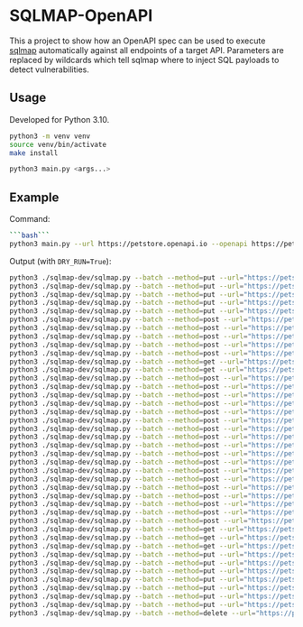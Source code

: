 # SQLMAP-OpenAPI

This a project to show how an OpenAPI spec can be used to execute [sqlmap](https://github.com/sqlmapproject/sqlmap)
automatically against all endpoints of a target API. Parameters are replaced by wildcards which tell sqlmap where to
inject SQL payloads to detect vulnerabilities.

## Usage

Developed for Python 3.10.

```bash
python3 -m venv venv
source venv/bin/activate
make install
```

```bash
python3 main.py <args...>
```

## Example

Command:

```bash
```bash```
python3 main.py --url https://petstore.openapi.io --openapi https://petstore3.swagger.io/api/v3/openapi.json --dry-run  
```

Output (with `DRY_RUN=True`):

```bash
python3 ./sqlmap-dev/sqlmap.py --batch --method=put --url="https://petstore.openapi.io/pet" --level=1 --risk=1 --dbms=postgres --time-sec=1 --results-file="/tmp/tmp4495_ndf.txt" --data "{\"id\": 0, \"name\": \"*\", \"category\": {\"id\": 0, \"name\": \"123\"}, \"photoUrls\": [\"123\"], \"tags\": [{\"id\": 0, \"name\": \"123\"}], \"status\": \"123\"}" -H "Accept: application/json"
python3 ./sqlmap-dev/sqlmap.py --batch --method=put --url="https://petstore.openapi.io/pet" --level=1 --risk=1 --dbms=postgres --time-sec=1 --results-file="/tmp/tmpecumu_g2.txt" --data "{\"id\": 0, \"name\": \"123\", \"category\": {\"id\": 0, \"name\": \"*\"}, \"photoUrls\": [\"123\"], \"tags\": [{\"id\": 0, \"name\": \"123\"}], \"status\": \"123\"}" -H "Accept: application/json"
python3 ./sqlmap-dev/sqlmap.py --batch --method=put --url="https://petstore.openapi.io/pet" --level=1 --risk=1 --dbms=postgres --time-sec=1 --results-file="/tmp/tmp396yychu.txt" --data "{\"id\": 0, \"name\": \"123\", \"category\": {\"id\": 0, \"name\": \"123\"}, \"photoUrls\": [\"*\"], \"tags\": [{\"id\": 0, \"name\": \"123\"}], \"status\": \"123\"}" -H "Accept: application/json"
python3 ./sqlmap-dev/sqlmap.py --batch --method=put --url="https://petstore.openapi.io/pet" --level=1 --risk=1 --dbms=postgres --time-sec=1 --results-file="/tmp/tmpx4nqf2wf.txt" --data "{\"id\": 0, \"name\": \"123\", \"category\": {\"id\": 0, \"name\": \"123\"}, \"photoUrls\": [\"123\"], \"tags\": [{\"id\": 0, \"name\": \"*\"}], \"status\": \"123\"}" -H "Accept: application/json"
python3 ./sqlmap-dev/sqlmap.py --batch --method=put --url="https://petstore.openapi.io/pet" --level=1 --risk=1 --dbms=postgres --time-sec=1 --results-file="/tmp/tmp0_vtmnv4.txt" --data "{\"id\": 0, \"name\": \"123\", \"category\": {\"id\": 0, \"name\": \"123\"}, \"photoUrls\": [\"123\"], \"tags\": [{\"id\": 0, \"name\": \"123\"}], \"status\": \"*\"}" -H "Accept: application/json"
python3 ./sqlmap-dev/sqlmap.py --batch --method=post --url="https://petstore.openapi.io/pet" --level=1 --risk=1 --dbms=postgres --time-sec=1 --results-file="/tmp/tmpjioyc5g1.txt" --data "{\"id\": 0, \"name\": \"*\", \"category\": {\"id\": 0, \"name\": \"123\"}, \"photoUrls\": [\"123\"], \"tags\": [{\"id\": 0, \"name\": \"123\"}], \"status\": \"123\"}" -H "Accept: application/json"
python3 ./sqlmap-dev/sqlmap.py --batch --method=post --url="https://petstore.openapi.io/pet" --level=1 --risk=1 --dbms=postgres --time-sec=1 --results-file="/tmp/tmpdbhdbz75.txt" --data "{\"id\": 0, \"name\": \"123\", \"category\": {\"id\": 0, \"name\": \"*\"}, \"photoUrls\": [\"123\"], \"tags\": [{\"id\": 0, \"name\": \"123\"}], \"status\": \"123\"}" -H "Accept: application/json"
python3 ./sqlmap-dev/sqlmap.py --batch --method=post --url="https://petstore.openapi.io/pet" --level=1 --risk=1 --dbms=postgres --time-sec=1 --results-file="/tmp/tmptwiwkdbx.txt" --data "{\"id\": 0, \"name\": \"123\", \"category\": {\"id\": 0, \"name\": \"123\"}, \"photoUrls\": [\"*\"], \"tags\": [{\"id\": 0, \"name\": \"123\"}], \"status\": \"123\"}" -H "Accept: application/json"
python3 ./sqlmap-dev/sqlmap.py --batch --method=post --url="https://petstore.openapi.io/pet" --level=1 --risk=1 --dbms=postgres --time-sec=1 --results-file="/tmp/tmps6czw2xg.txt" --data "{\"id\": 0, \"name\": \"123\", \"category\": {\"id\": 0, \"name\": \"123\"}, \"photoUrls\": [\"123\"], \"tags\": [{\"id\": 0, \"name\": \"*\"}], \"status\": \"123\"}" -H "Accept: application/json"
python3 ./sqlmap-dev/sqlmap.py --batch --method=post --url="https://petstore.openapi.io/pet" --level=1 --risk=1 --dbms=postgres --time-sec=1 --results-file="/tmp/tmpbpvxt9do.txt" --data "{\"id\": 0, \"name\": \"123\", \"category\": {\"id\": 0, \"name\": \"123\"}, \"photoUrls\": [\"123\"], \"tags\": [{\"id\": 0, \"name\": \"123\"}], \"status\": \"*\"}" -H "Accept: application/json"
python3 ./sqlmap-dev/sqlmap.py --batch --method=get --url="https://petstore.openapi.io/pet/findByStatus?status=*" --level=1 --risk=1 --dbms=postgres --time-sec=1 --results-file="/tmp/tmpt5zrs52q.txt" -H "Accept: application/json"
python3 ./sqlmap-dev/sqlmap.py --batch --method=get --url="https://petstore.openapi.io/pet/findByTags?tags=*" --level=1 --risk=1 --dbms=postgres --time-sec=1 --results-file="/tmp/tmpunq3rqxl.txt" -H "Accept: application/json"
python3 ./sqlmap-dev/sqlmap.py --batch --method=post --url="https://petstore.openapi.io/pet/0?name=*" --level=1 --risk=1 --dbms=postgres --time-sec=1 --results-file="/tmp/tmpjc8htlr4.txt" -H "Accept: application/json"
python3 ./sqlmap-dev/sqlmap.py --batch --method=post --url="https://petstore.openapi.io/pet/0?status=*" --level=1 --risk=1 --dbms=postgres --time-sec=1 --results-file="/tmp/tmp_e4zmz0s.txt" -H "Accept: application/json"
python3 ./sqlmap-dev/sqlmap.py --batch --method=post --url="https://petstore.openapi.io/pet/0/uploadImage?additionalMetadata=*" --level=1 --risk=1 --dbms=postgres --time-sec=1 --results-file="/tmp/tmppt93d5zi.txt" --data "abc" -H "Accept: application/json"
python3 ./sqlmap-dev/sqlmap.py --batch --method=post --url="https://petstore.openapi.io/pet/0/uploadImage" --level=1 --risk=1 --dbms=postgres --time-sec=1 --results-file="/tmp/tmpgmobalxa.txt" --data "*" -H "Accept: application/json"
python3 ./sqlmap-dev/sqlmap.py --batch --method=post --url="https://petstore.openapi.io/store/order" --level=1 --risk=1 --dbms=postgres --time-sec=1 --results-file="/tmp/tmpd4umr0ca.txt" --data "{\"id\": 0, \"petId\": 0, \"quantity\": 0, \"shipDate\": \"*\", \"status\": \"123\", \"complete\": false}" -H "Accept: application/json"
python3 ./sqlmap-dev/sqlmap.py --batch --method=post --url="https://petstore.openapi.io/store/order" --level=1 --risk=1 --dbms=postgres --time-sec=1 --results-file="/tmp/tmpmby2thmd.txt" --data "{\"id\": 0, \"petId\": 0, \"quantity\": 0, \"shipDate\": \"123\", \"status\": \"*\", \"complete\": false}" -H "Accept: application/json"
python3 ./sqlmap-dev/sqlmap.py --batch --method=post --url="https://petstore.openapi.io/user" --level=1 --risk=1 --dbms=postgres --time-sec=1 --results-file="/tmp/tmpf2ejk1f3.txt" --data "{\"id\": 0, \"username\": \"*\", \"firstName\": \"123\", \"lastName\": \"123\", \"email\": \"123\", \"password\": \"123\", \"phone\": \"123\", \"userStatus\": 0}" -H "Accept: application/json"
python3 ./sqlmap-dev/sqlmap.py --batch --method=post --url="https://petstore.openapi.io/user" --level=1 --risk=1 --dbms=postgres --time-sec=1 --results-file="/tmp/tmpp_t8idgp.txt" --data "{\"id\": 0, \"username\": \"123\", \"firstName\": \"*\", \"lastName\": \"123\", \"email\": \"123\", \"password\": \"123\", \"phone\": \"123\", \"userStatus\": 0}" -H "Accept: application/json"
python3 ./sqlmap-dev/sqlmap.py --batch --method=post --url="https://petstore.openapi.io/user" --level=1 --risk=1 --dbms=postgres --time-sec=1 --results-file="/tmp/tmpmkpetmuw.txt" --data "{\"id\": 0, \"username\": \"123\", \"firstName\": \"123\", \"lastName\": \"*\", \"email\": \"123\", \"password\": \"123\", \"phone\": \"123\", \"userStatus\": 0}" -H "Accept: application/json"
python3 ./sqlmap-dev/sqlmap.py --batch --method=post --url="https://petstore.openapi.io/user" --level=1 --risk=1 --dbms=postgres --time-sec=1 --results-file="/tmp/tmp7ho3pk1v.txt" --data "{\"id\": 0, \"username\": \"123\", \"firstName\": \"123\", \"lastName\": \"123\", \"email\": \"*\", \"password\": \"123\", \"phone\": \"123\", \"userStatus\": 0}" -H "Accept: application/json"
python3 ./sqlmap-dev/sqlmap.py --batch --method=post --url="https://petstore.openapi.io/user" --level=1 --risk=1 --dbms=postgres --time-sec=1 --results-file="/tmp/tmpi870a_8j.txt" --data "{\"id\": 0, \"username\": \"123\", \"firstName\": \"123\", \"lastName\": \"123\", \"email\": \"123\", \"password\": \"*\", \"phone\": \"123\", \"userStatus\": 0}" -H "Accept: application/json"
python3 ./sqlmap-dev/sqlmap.py --batch --method=post --url="https://petstore.openapi.io/user" --level=1 --risk=1 --dbms=postgres --time-sec=1 --results-file="/tmp/tmpq2wzq1gi.txt" --data "{\"id\": 0, \"username\": \"123\", \"firstName\": \"123\", \"lastName\": \"123\", \"email\": \"123\", \"password\": \"123\", \"phone\": \"*\", \"userStatus\": 0}" -H "Accept: application/json"
python3 ./sqlmap-dev/sqlmap.py --batch --method=post --url="https://petstore.openapi.io/user/createWithList" --level=1 --risk=1 --dbms=postgres --time-sec=1 --results-file="/tmp/tmp3xhsuk_k.txt" --data "[{\"id\": 0, \"username\": \"*\", \"firstName\": \"123\", \"lastName\": \"123\", \"email\": \"123\", \"password\": \"123\", \"phone\": \"123\", \"userStatus\": 0}]" -H "Accept: application/json"
python3 ./sqlmap-dev/sqlmap.py --batch --method=post --url="https://petstore.openapi.io/user/createWithList" --level=1 --risk=1 --dbms=postgres --time-sec=1 --results-file="/tmp/tmpm1zikalb.txt" --data "[{\"id\": 0, \"username\": \"123\", \"firstName\": \"*\", \"lastName\": \"123\", \"email\": \"123\", \"password\": \"123\", \"phone\": \"123\", \"userStatus\": 0}]" -H "Accept: application/json"
python3 ./sqlmap-dev/sqlmap.py --batch --method=post --url="https://petstore.openapi.io/user/createWithList" --level=1 --risk=1 --dbms=postgres --time-sec=1 --results-file="/tmp/tmpghgkhj1p.txt" --data "[{\"id\": 0, \"username\": \"123\", \"firstName\": \"123\", \"lastName\": \"*\", \"email\": \"123\", \"password\": \"123\", \"phone\": \"123\", \"userStatus\": 0}]" -H "Accept: application/json"
python3 ./sqlmap-dev/sqlmap.py --batch --method=post --url="https://petstore.openapi.io/user/createWithList" --level=1 --risk=1 --dbms=postgres --time-sec=1 --results-file="/tmp/tmpg9olw5q4.txt" --data "[{\"id\": 0, \"username\": \"123\", \"firstName\": \"123\", \"lastName\": \"123\", \"email\": \"*\", \"password\": \"123\", \"phone\": \"123\", \"userStatus\": 0}]" -H "Accept: application/json"
python3 ./sqlmap-dev/sqlmap.py --batch --method=post --url="https://petstore.openapi.io/user/createWithList" --level=1 --risk=1 --dbms=postgres --time-sec=1 --results-file="/tmp/tmp7_elh8ho.txt" --data "[{\"id\": 0, \"username\": \"123\", \"firstName\": \"123\", \"lastName\": \"123\", \"email\": \"123\", \"password\": \"*\", \"phone\": \"123\", \"userStatus\": 0}]" -H "Accept: application/json"
python3 ./sqlmap-dev/sqlmap.py --batch --method=post --url="https://petstore.openapi.io/user/createWithList" --level=1 --risk=1 --dbms=postgres --time-sec=1 --results-file="/tmp/tmpii_14lp7.txt" --data "[{\"id\": 0, \"username\": \"123\", \"firstName\": \"123\", \"lastName\": \"123\", \"email\": \"123\", \"password\": \"123\", \"phone\": \"*\", \"userStatus\": 0}]" -H "Accept: application/json"
python3 ./sqlmap-dev/sqlmap.py --batch --method=get --url="https://petstore.openapi.io/user/login?username=*" --level=1 --risk=1 --dbms=postgres --time-sec=1 --results-file="/tmp/tmpt4b01jnl.txt" -H "Accept: application/json"
python3 ./sqlmap-dev/sqlmap.py --batch --method=get --url="https://petstore.openapi.io/user/login?password=*" --level=1 --risk=1 --dbms=postgres --time-sec=1 --results-file="/tmp/tmp84ixtg3p.txt" -H "Accept: application/json"
python3 ./sqlmap-dev/sqlmap.py --batch --method=get --url="https://petstore.openapi.io/user/*" --level=1 --risk=1 --dbms=postgres --time-sec=1 --results-file="/tmp/tmp01gmocbm.txt" -H "Accept: application/json"
python3 ./sqlmap-dev/sqlmap.py --batch --method=put --url="https://petstore.openapi.io/user/*" --level=1 --risk=1 --dbms=postgres --time-sec=1 --results-file="/tmp/tmp1dumb8ws.txt" --data "{\"id\": 0, \"username\": \"123\", \"firstName\": \"123\", \"lastName\": \"123\", \"email\": \"123\", \"password\": \"123\", \"phone\": \"123\", \"userStatus\": 0}" -H "Accept: application/json"
python3 ./sqlmap-dev/sqlmap.py --batch --method=put --url="https://petstore.openapi.io/user/123" --level=1 --risk=1 --dbms=postgres --time-sec=1 --results-file="/tmp/tmp_xajzu03.txt" --data "{\"id\": 0, \"username\": \"*\", \"firstName\": \"123\", \"lastName\": \"123\", \"email\": \"123\", \"password\": \"123\", \"phone\": \"123\", \"userStatus\": 0}" -H "Accept: application/json"
python3 ./sqlmap-dev/sqlmap.py --batch --method=put --url="https://petstore.openapi.io/user/123" --level=1 --risk=1 --dbms=postgres --time-sec=1 --results-file="/tmp/tmpullzlz6j.txt" --data "{\"id\": 0, \"username\": \"123\", \"firstName\": \"*\", \"lastName\": \"123\", \"email\": \"123\", \"password\": \"123\", \"phone\": \"123\", \"userStatus\": 0}" -H "Accept: application/json"
python3 ./sqlmap-dev/sqlmap.py --batch --method=put --url="https://petstore.openapi.io/user/123" --level=1 --risk=1 --dbms=postgres --time-sec=1 --results-file="/tmp/tmpnrvn0h2v.txt" --data "{\"id\": 0, \"username\": \"123\", \"firstName\": \"123\", \"lastName\": \"*\", \"email\": \"123\", \"password\": \"123\", \"phone\": \"123\", \"userStatus\": 0}" -H "Accept: application/json"
python3 ./sqlmap-dev/sqlmap.py --batch --method=put --url="https://petstore.openapi.io/user/123" --level=1 --risk=1 --dbms=postgres --time-sec=1 --results-file="/tmp/tmpzgeg8v47.txt" --data "{\"id\": 0, \"username\": \"123\", \"firstName\": \"123\", \"lastName\": \"123\", \"email\": \"*\", \"password\": \"123\", \"phone\": \"123\", \"userStatus\": 0}" -H "Accept: application/json"
python3 ./sqlmap-dev/sqlmap.py --batch --method=put --url="https://petstore.openapi.io/user/123" --level=1 --risk=1 --dbms=postgres --time-sec=1 --results-file="/tmp/tmpveo8q4jh.txt" --data "{\"id\": 0, \"username\": \"123\", \"firstName\": \"123\", \"lastName\": \"123\", \"email\": \"123\", \"password\": \"*\", \"phone\": \"123\", \"userStatus\": 0}" -H "Accept: application/json"
python3 ./sqlmap-dev/sqlmap.py --batch --method=put --url="https://petstore.openapi.io/user/123" --level=1 --risk=1 --dbms=postgres --time-sec=1 --results-file="/tmp/tmp1ttbsu2r.txt" --data "{\"id\": 0, \"username\": \"123\", \"firstName\": \"123\", \"lastName\": \"123\", \"email\": \"123\", \"password\": \"123\", \"phone\": \"*\", \"userStatus\": 0}" -H "Accept: application/json"
python3 ./sqlmap-dev/sqlmap.py --batch --method=delete --url="https://petstore.openapi.io/user/*" --level=1 --risk=1 --dbms=postgres --time-sec=1 --results-file="/tmp/tmpkhhyti17.txt" -H "Accept: application/json"
```
